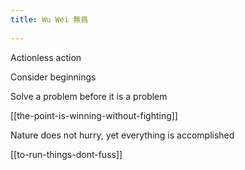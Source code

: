 ```yaml
---
title: Wu Wei 無爲
 
---
```


Actionless action 

Consider beginnings 

Solve a problem before it is a problem 

[[the-point-is-winning-without-fighting]]

Nature does not hurry, yet everything is accomplished

[[to-run-things-dont-fuss]]

